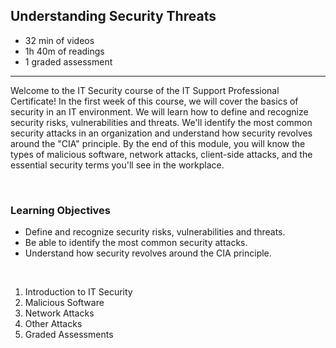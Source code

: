 ## Understanding Security Threats

- 32 min of videos
- 1h 40m of readings
- 1 graded assessment

<hr>

Welcome to the IT Security course of the IT Support Professional Certificate! In the first week of this course, we will cover the basics of security in an IT environment. We will learn how to define and recognize security risks, vulnerabilities and threats. We'll identify the most common security attacks in an organization and understand how security revolves around the "CIA" principle. By the end of this module, you will know the types of malicious software, network attacks, client-side attacks, and the essential security terms you'll see in the workplace.

<br>

### Learning Objectives

- Define and recognize security risks, vulnerabilities and threats.
- Be able to identify the most common security attacks.
- Understand how security revolves around the CIA principle.

<br>

1. Introduction to IT Security
2. Malicious Software
3. Network Attacks
4. Other Attacks
5. Graded Assessments
